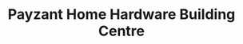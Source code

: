 ---
title: "Payzant Home Hardware Building Centre"
url: /porters-lake/payzant-home-hardware-building-centre/
shop: department store
---